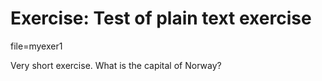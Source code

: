 <!-- !split -->
<!-- jupyter-book 04_03_testdoc.md -->
# Exercise: Test of plain text exercise

<div id="my:exer1"></div>
file=myexer1

Very short exercise. What is the capital
of Norway?

